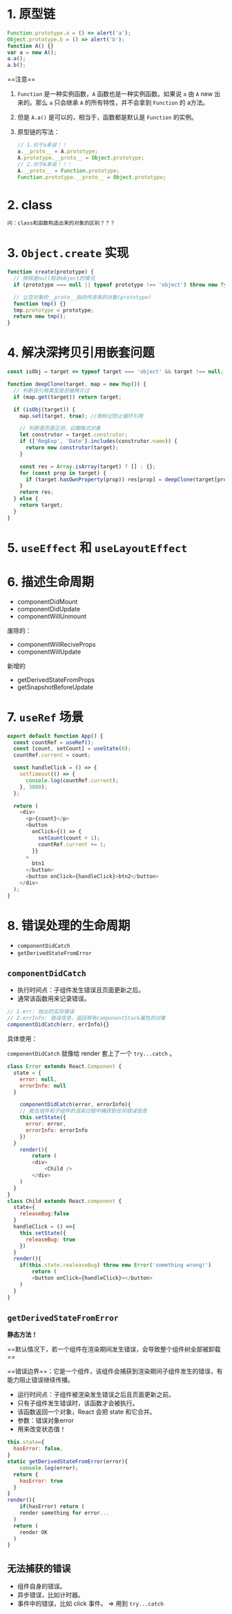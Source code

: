 # 1. 原型链

```js
Function.prototype.a = () => alert('a');
Object.prototype.b = () => alert('b');
function A() {}
var a = new A();
a.a();
a.b();
```

==注意==

1. `Function` 是一种实例函数，`A` 函数也是一种实例函数。如果说 `a` 由 `A` new 出来的。那么 `a` 只会继承 `A` 的所有特性，并不会拿到 `Function` 的 a方法。

2. 但是 `A.a()` 是可以的，相当于，函数都是默认是 `Function` 的实例。

3. 原型链的写法：

   ```js
   // 1.对于a来说！！
   a.__proto__ = A.prototype;
   A.prototype.__proto__ = Object.prototype;
   // 2.对于A来说！！！
   A.__proto__ = Function.prototype;
   Function.prototype.__proto__ = Object.prototype;
   ```



# 2. class

```js
问：class和函数构造出来的对象的区别？？？
```





# 3. `Object.create` 实现

```js
function create(prototype) {
  // 排除是null和非object的情况
  if (prototype === null || typeof prototype !== 'object') throw new TypeError('...');

  // 让空对象的__proto__指向传进来的对象(prototype)
  function tmp() {}
  tmp.prototype = prototype;
  return new tmp();
}
```





# 4. 解决深拷贝引用嵌套问题

```js
const isObj = target => typeof target === 'object' && target !== null;

function deepClone(target, map = new Map()) {
  // 判断该引用类型是否被拷贝过
  if (map.get(target)) return target;

  if (isObj(target)) {
    map.set(target, true); //做标记防止循环引用

    // 判断是否是正则、日期格式对象
    let construtor = target.construtor;
    if (['RegExp', 'Date'].includes(construtor.name)) {
      return new construtor(target);
    }

    const res = Array.isArray(target) ? [] : {};
    for (const prop in target) {
      if (target.hasOwnProperty(prop)) res[prop] = deepClone(target[prop], map);
    }
    return res;
  } else {
    return target;
  }
}
```





# 5. `useEffect` 和 `useLayoutEffect`



# 6. 描述生命周期

- componentDidMount
- componentDidUpdate
- componentWillUnmount

废除的：

- componentWillReciveProps
- componentWillUpdate

新增的

- getDerivedStateFromProps
- getSnapshotBeforeUpdate



# 7. `useRef` 场景

```js
export default function App() {
  const countRef = useRef();
  const [count, setCount] = useState(0);
  countRef.current = count;

  const handleClick = () => {
    setTimeout(() => {
      console.log(countRef.current);
    }, 3000);
  };

  return (
    <div>
      <p>{count}</p>
      <button
        onClick={() => {
          setCount(count + 1);
          countRef.current += 1;
        }}
      >
        btn1
      </button>
      <button onClick={handleClick}>btn2</button>
    </div>
  );
}
```





# 8. 错误处理的生命周期

- `componentDidCatch`
- `getDerivedStateFromError`

## `componentDidCatch`

- 执行时间点：子组件发生错误且页面更新之后。
- 通常该函数用来记录错误。

```js
// 1.err: 抛出的实际错误
// 2.errInfo: 错误信息，返回带有componentStack属性的对象
componentDidCatch(err, errInfo){}
```

具体使用：

`componentDidCatch` 就像给 render 套上了一个 `try...catch` 。

```js
class Error extends React.Component {
  state = {
    error: null,
    errorInfo: null
  }

	componentDidCatch(error, errorInfo){
    // 能在组件和子组件的渲染过程中捕获到任何错误信息
    this.setState({
      error: error,
      errorInfo: errorInfo
    })
  }
	render(){
		return (
    	<div>
    		<Child />
    	</div>
    )
  }
}
class Child extends React.component {
  state={
    releaseBug:false
  }
  handleClick = () =>{
    this.setState({
      releaseBug: true
    })
  }
  render(){
    if(this.state.realeaseBug) throw new Error('something wrong!')
		return (
    	<button onClick={handleClick}></button>
    )
  }
}
```



## `getDerivedStateFromError`

**静态方法！**

==默认情况下，若一个组件在渲染期间发生错误，会导致整个组件树全部被卸载==

==错误边界==：它是一个组件，该组件会捕获到渲染期间子组件发生的错误，有能力阻止错误继续传播。

- 运行时间点：子组件被渲染发生错误之后且页面更新之前。
- 只有子组件发生错误时，该函数才会被执行。
- 该函数返回一个对象，React 会把 state 和它合并。
- 参数：错误对象error
- 用来改变状态值！

```js
this.state={
  hasError: false,
}
static getDerivedStateFromError(error){
	console.log(error);
  return {
    hasError: true
  }
}
render(){
	if(hasError) return (
  	render something for error...
  )
  return (
  	render OK
  )
}
```



## 无法捕获的错误

- 组件自身的错误。
- 异步错误，比如计时器。
- 事件中的错误，比如 click 事件。 => 用到 `try...catch`



















